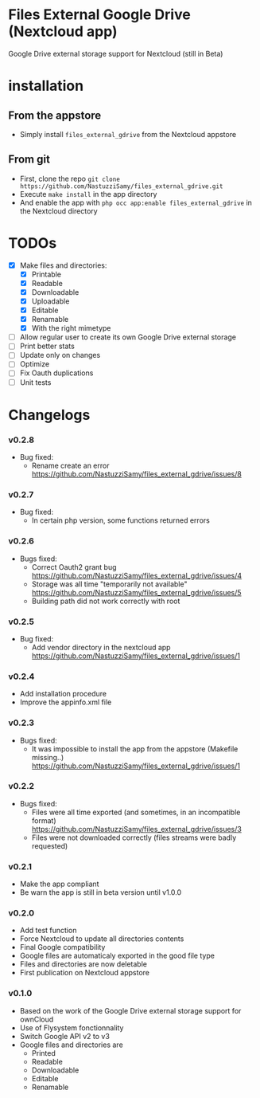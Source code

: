 # Files External Google Drive (Nextcloud app)
  Google Drive external storage support for Nextcloud (still in Beta)

# installation
## From the appstore
- Simply install `files_external_gdrive` from the Nextcloud appstore

## From git
- First, clone the repo `git clone https://github.com/NastuzziSamy/files_external_gdrive.git`
- Execute `make install` in the app directory
- And enable the app with `php occ app:enable files_external_gdrive` in the Nextcloud directory

# TODOs
- [x] Make files and directories:
    - [x] Printable
    - [x] Readable
    - [x] Downloadable
    - [x] Uploadable
    - [x] Editable
    - [x] Renamable
    - [x] With the right mimetype
- [ ] Allow regular user to create its own Google Drive external storage
- [ ] Print better stats
- [ ] Update only on changes
- [ ] Optimize
- [ ] Fix Oauth duplications
- [ ] Unit tests

# Changelogs
### v0.2.8
- Bug fixed:
    - Rename create an error https://github.com/NastuzziSamy/files_external_gdrive/issues/8

### v0.2.7
- Bug fixed:
    - In certain php version, some functions returned errors

### v0.2.6
- Bugs fixed:
    - Correct Oauth2 grant bug https://github.com/NastuzziSamy/files_external_gdrive/issues/4
    - Storage was all time "temporarily not available" https://github.com/NastuzziSamy/files_external_gdrive/issues/5
    - Building path did not work correctly with root

### v0.2.5
- Bug fixed:
    - Add vendor directory in the nextcloud app https://github.com/NastuzziSamy/files_external_gdrive/issues/1

### v0.2.4
- Add installation procedure
- Improve the appinfo.xml file

### v0.2.3
- Bugs fixed:
    - It was impossible to install the app from the appstore (Makefile missing..) https://github.com/NastuzziSamy/files_external_gdrive/issues/1

### v0.2.2
- Bugs fixed:
    - Files were all time exported (and sometimes, in an incompatible format) https://github.com/NastuzziSamy/files_external_gdrive/issues/3
    - Files were not downloaded correctly (files streams were badly requested)

### v0.2.1
- Make the app compliant
- Be warn the app is still in beta version until v1.0.0

### v0.2.0
- Add test function
- Force Nextcloud to update all directories contents
- Final Google compatibility
- Google files are automaticaly exported in the good file type
- Files and directories are now deletable
- First publication on Nextcloud appstore

### v0.1.0
- Based on the work of the Google Drive external storage support for ownCloud
- Use of Flysystem fonctionnality
- Switch Google API v2 to v3
- Google files and directories are
    - Printed
    - Readable
    - Downloadable
    - Editable
    - Renamable
